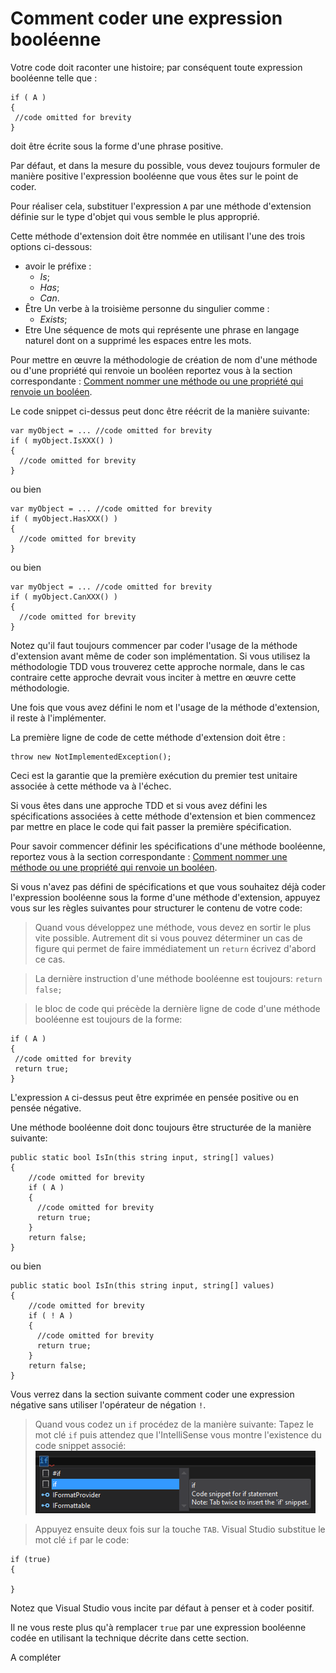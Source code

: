 # Comment coder une expression booléenne

  
 Votre code doit raconter une histoire; par conséquent toute expression booléenne telle que :
 
 ```Csharp
if ( A )
{
  //code omitted for brevity
}
```
 
 doit être écrite sous la forme d'une phrase positive.
 
 Par défaut, et dans la mesure du possible, vous devez toujours formuler de manière positive l'expression booléenne que vous êtes sur le point de coder. 
 
 Pour réaliser cela, substituer l'expression ```A``` par  une méthode d'extension définie sur le type d'objet qui vous semble le plus approprié.
  
 Cette méthode d'extension doit être nommée en utilisant l'une des trois options ci-dessous:
* avoir le préfixe :
  * *Is*; 
  * *Has*; 
  * *Can*.
* Être Un verbe à la troisième personne du singulier comme :
  * *Exists*;
* Etre Une séquence de mots qui représente une phrase en langage naturel dont on a supprimé les espaces entre les mots.
 
Pour mettre en œuvre la méthodologie de création de nom d'une méthode ou d'une propriété qui renvoie un booléen reportez vous à la section correspondante : [Comment nommer une méthode ou une propriété qui renvoie un booléen](NameThingsCorrectly/HowToCreateNameForBooleanMethodOrPrperty.md).
 

Le code snippet ci-dessus peut donc être réécrit de la manière suivante:

```Csharp
var myObject = ... //code omitted for brevity
if ( myObject.IsXXX() )
{
  //code omitted for brevity
}
```

ou bien

```Csharp
var myObject = ... //code omitted for brevity
if ( myObject.HasXXX() )
{
  //code omitted for brevity
}
```

ou bien

```Csharp
var myObject = ... //code omitted for brevity
if ( myObject.CanXXX() )
{
  //code omitted for brevity
}
```

Notez qu'il faut toujours commencer par coder l'usage de la méthode d'extension avant même de coder son implémentation. Si vous utilisez la méthodologie TDD vous trouverez cette approche normale, dans le cas contraire cette approche devrait vous inciter à mettre en œuvre cette méthodologie.

Une fois que vous avez défini le nom et l'usage de la méthode d'extension, il reste à l'implémenter.

La première ligne de code de cette méthode d'extension doit être :

```Csharp
throw new NotImplementedException();
```
Ceci est la garantie que la première exécution du premier test unitaire associée à cette méthode va à l'échec.

Si vous êtes dans une approche TDD et si vous avez défini les spécifications associées à cette méthode d'extension et bien commencez par mettre en place le code qui fait passer la première spécification.

Pour savoir commencer définir les spécifications d'une méthode booléenne, reportez vous à la section correspondante : [Comment nommer une méthode ou une propriété qui renvoie un booléen](NameThingsCorrectly/HowToCreateNameForBooleanMethodOrPrperty.md).

Si vous n'avez pas défini de spécifications et que vous souhaitez déjà coder l'expression booléenne sous la forme d'une méthode d'extension, appuyez vous sur les règles suivantes pour structurer le contenu de votre code:

>Quand vous développez une méthode, vous devez en sortir le plus vite possible. Autrement dit si vous pouvez déterminer un cas de figure qui permet de faire immédiatement un ```return``` écrivez d'abord ce cas.

>La dernière instruction d'une méthode booléenne est toujours: ```return false;```

>le bloc de code qui précède la dernière ligne de code d'une méthode booléenne est toujours de la forme:
 ```Csharp
if ( A )
{
  //code omitted for brevity
  return true;
}
```
L'expression ```A``` ci-dessus peut être exprimée en pensée positive ou en pensée négative.

Une méthode booléenne doit donc toujours être structurée de la manière suivante:

```Csharp
public static bool IsIn(this string input, string[] values)
{
    //code omitted for brevity
    if ( A )
    {
      //code omitted for brevity
      return true;
    }
    return false;
}
```

ou bien
```Csharp
public static bool IsIn(this string input, string[] values)
{
    //code omitted for brevity
    if ( ! A )
    {
      //code omitted for brevity
      return true;
    }
    return false;
}
```

Vous verrez dans la section suivante comment coder une expression négative sans utiliser l'opérateur de négation ```!```.


>Quand vous codez un ```if``` procédez de la manière suivante:
Tapez le mot clé ```if``` puis attendez que l'IntelliSense vous montre l'existence du code snippet associé:
![](IF.PNG)

>Appuyez ensuite deux fois sur la touche ```TAB```. Visual Studio substitue le mot clé ```if``` par le code:

```Csharp
if (true)
{

}
```


Notez que Visual Studio vous incite par défaut à penser et à coder positif.

Il ne vous reste plus qu'à remplacer ```true``` par une expression booléenne codée en utilisant la technique décrite dans cette section.



A compléter
